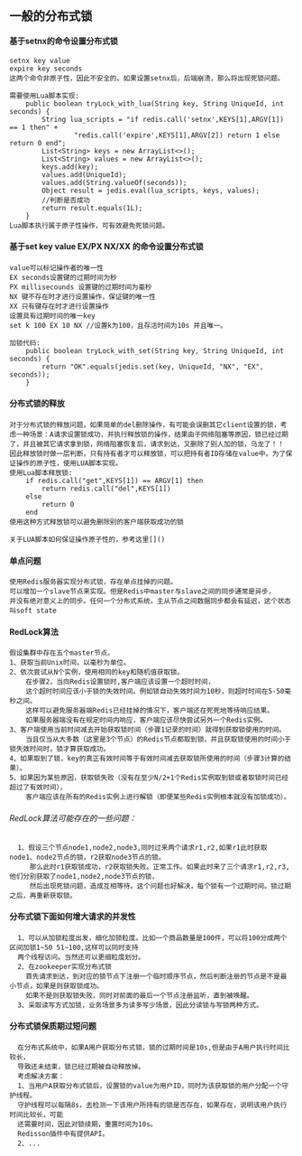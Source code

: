 
## 一般的分布式锁
    
#### 基于setnx的命令设置分布式锁
    setnx key value 
    expire key seconds
    这两个命令非原子性，因此不安全的。如果设置setnx后，后端崩溃，那么将出现死锁问题。
    
    需要使用Lua脚本实现:
        public boolean tryLock_with_lua(String key, String UniqueId, int seconds) {
            String lua_scripts = "if redis.call('setnx',KEYS[1],ARGV[1]) == 1 then" +
                    "redis.call('expire',KEYS[1],ARGV[2]) return 1 else return 0 end";
            List<String> keys = new ArrayList<>();
            List<String> values = new ArrayList<>();
            keys.add(key);
            values.add(UniqueId);
            values.add(String.valueOf(seconds));
            Object result = jedis.eval(lua_scripts, keys, values);
            //判断是否成功
            return result.equals(1L);
        }
    Lua脚本执行属于原子性操作，可有效避免死锁问题。
    
#### 基于set key value EX/PX NX/XX 的命令设置分布式锁
    value可以标记操作者的唯一性
    EX seconds设置键的过期时间为秒
    PX millisecounds 设置键的过期时间为毫秒
    NX 键不存在时才进行设置操作，保证键的唯一性
    XX 只有键存在时才进行设置操作
    设置具有过期时间的唯一key
    set k 100 EX 10 NX //设置k为100，且存活时间为10s 并且唯一。
    
    加锁代码:
        public boolean tryLock_with_set(String key, String UniqueId, int seconds) {
            return "OK".equals(jedis.set(key, UniqueId, "NX", "EX", seconds));
        }
        
        
        
#### 分布式锁的释放
    对于分布式锁的释放问题，如果简单的del删除操作，有可能会误删其它client设置的锁，考虑一种场景：A请求设置锁成功，并执行释放锁的操作，结果由于网络阻塞等原因，锁已经过期了，并且被其它请求拿到锁，网络阻塞恢复后，请求到达，又删除了别人加的锁，乌龙了！！  
    因此释放锁时做一层判断，只有持有者才可以释放锁，可以把持有者ID存储在value中。为了保证操作的原子性，使用LUA脚本实现。
    使用Lua脚本释放锁:
        if redis.call("get",KEYS[1]) == ARGV[1] then
            return redis.call("del",KEYS[1])
        else
            return 0
        end
    使用这种方式释放锁可以避免删除别的客户端获取成功的锁
    
    关于LUA脚本如何保证操作原子性的，参考这里[]()
    
#### 单点问题
    
    使用Redis服务器实现分布式锁，存在单点挂掉的问题。
    可以增加一个slave节点来实现。但是Redis中master与slave之间的同步通常是异步，
    并没有绝对意义上的同步。任何一个分布式系统，主从节点之间数据同步都会有延迟，这个状态
    叫soft state
    
#### RedLock算法

    假设集群中存在五个master节点。
    1、获取当前Unix时间，以毫秒为单位。
    2、依次尝试从N个实例，使用相同的key和随机值获取锁。
        在步骤2，当向Redis设置锁时,客户端应该设置一个超时时间，
        这个超时时间应该小于锁的失效时间。例如锁自动失效时间为10秒，则超时时间在5-50毫秒之间。
        这样可以避免服务器端Redis已经挂掉的情况下，客户端还在死死地等待响应结果。
        如果服务器端没有在规定时间内响应，客户端应该尽快尝试另外一个Redis实例。
    3、客户端使用当前时间减去开始获取锁时间（步骤1记录的时间）就得到获取锁使用的时间。
        当且仅当从大多数（这里是3个节点）的Redis节点都取到锁，并且获取锁使用的时间小于锁失效时间时，锁才算获取成功。
    4、如果取到了锁，key的真正有效时间等于有效时间减去获取锁所使用的时间（步骤3计算的结果）。
    5、如果因为某些原因，获取锁失败（没有在至少N/2+1个Redis实例取到锁或者取锁时间已经超过了有效时间），
        客户端应该在所有的Redis实例上进行解锁（即便某些Redis实例根本就没有加锁成功）。

###### RedLock算法可能存在的一些问题：
      
      1、假设三个节点node1,node2,node3,同时过来两个请求r1,r2,如果r1此时获取node1、node2节点的锁，r2获取node3节点的锁。
         那么此时r1获取锁成功，r2获取锁失败。正常工作。如果此时来了三个请求r1,r2,r3,他们分别获取了node1,node2,node3节点的锁，
         然后出现死锁问题，造成互相等待。这个问题也好解决，每个锁有一个过期时间。锁过期之后，再重新获取锁。
         
#### 分布式锁下面如何增大请求的并发性

      1、可以从加锁粒度出发，细化加锁粒度。比如一个商品数量是100件，可以将100分成两个区间加锁1~50 51~100,这样可以同时支持
      两个线程访问。当然还可以更细粒度划分。
      2、在zookeeper实现分布式锁
        首先请求到达，到对应的锁节点下注册一个临时顺序节点，然后判断注册的节点是不是最小节点，如果是则获取锁成功。
        如果不是则获取锁失败，同时对前面的最后一个节点注册监听，直到被唤醒。  
      3、采取读写方式加锁，业务场景多为读多写少场景，因此分读锁与写锁两种方式。
#### 分布式锁保质期过短问题

      在分布式系统中，如果A用户获取分布式锁，锁的过期时间是10s,但是由于A用户执行时间比较长，
      导致还未结束，锁已经过期被自动释放掉。
      考虑解决方案：
      1、当用户A获取分布式锁后，设置锁的value为用户ID，同时为该获取锁的用户分配一个守护线程。
      守护线程可以每隔8s，去检测一下该用户所持有的锁是否存在，如果存在，说明该用户执行时间比较长，可能
      还需要时间，因此对锁续期，重置时间为10s。
      Redisson插件中有提供API。
      2、...          
  
    
